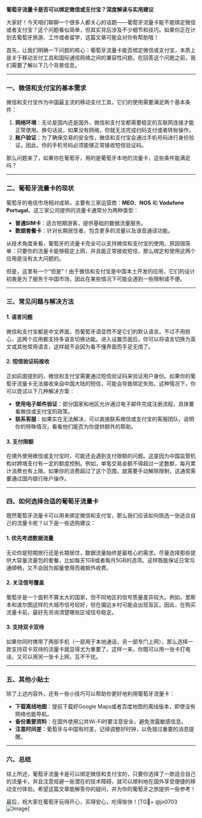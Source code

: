 **葡萄牙流量卡是否可以绑定微信或支付宝？深度解读与实用建议**

大家好！今天咱们聊聊一个很多人都关心的话题——葡萄牙流量卡能不能绑定微信或者支付宝？这个问题看似简单，但其实背后涉及不少细节和技巧。如果你正在计划去葡萄牙旅游、工作或者留学，这篇文章可能会对你有帮助哦！

首先，让我们明确一下问题的核心：葡萄牙流量卡能否绑定微信或支付宝，本质上是关于移动支付工具和国际通信网络之间的兼容性问题。在回答这个问题之前，我们需要了解以下几个背景信息。

---

### **一、微信和支付宝的基本需求**
微信和支付宝作为中国最主流的移动支付工具，它们的使用需要满足两个基本条件：
1. **网络环境**：无论是国内还是国外，微信和支付宝都需要稳定的互联网连接才能正常使用。换句话说，如果没有网络，你就无法完成扫码支付或者转账操作。
2. **账户验证**：为了确保交易的安全性，微信和支付宝会通过手机号码进行身份验证。因此，你的手机号码必须能够正常接收短信验证码。

那么问题来了，如果你在葡萄牙，用的是葡萄牙本地的流量卡，这些条件能满足吗？

---

### **二、葡萄牙流量卡的现状**
葡萄牙的电信市场相对成熟，主要有三家运营商：**MEO**、**NOS** 和 **Vodafone Portugal**。这三家公司提供的流量卡通常分为两种类型：
- **普通SIM卡**：适合短期游客，提供基础的数据流量服务。
- **数据套餐卡**：针对长期居住者，包含更多的流量以及语音通话功能。

从技术角度来看，葡萄牙的流量卡完全可以支持微信和支付宝的使用。原因很简单：只要你的流量卡能够稳定上网，并且能正常接收短信，那么绑定和使用这两个应用是没有太大问题的。

但是，这里有一个“但是”！由于微信和支付宝是中国本土开发的应用，它们的设计初衷是为了服务于中国市场，因此在某些情况下可能会遇到一些限制或不便。

---

### **三、常见问题与解决方法**
#### 1. **语言问题**
微信和支付宝都是中文界面，而葡萄牙语显然不是它们的默认语言。不过不用担心，这两个应用都支持多语言切换功能。进入设置页面后，你可以将语言切换为英文或其他常用语言，这样就不会因为看不懂界面而手足无措了。

#### 2. **短信验证码接收**
正如前面提到的，微信和支付宝需要通过短信验证码来验证用户身份。如果你的葡萄牙流量卡无法接收来自中国大陆的短信，可能会导致绑定失败。这种情况下，你可以尝试以下几种解决方案：
- **使用电子邮件验证**：部分国家和地区允许通过电子邮件完成注册流程，具体要看微信或支付宝的政策。
- **联系客服**：如果实在无法解决，可以直接联系微信或支付宝的客服团队，说明你的特殊情况，看看他们能否为你提供额外的帮助。

#### 3. **支付限额**
在境外使用微信或支付宝时，可能还会遇到支付限额的问题。这是因为中国监管机构对跨境支付有一定的额度控制。例如，单笔交易金额不得超过一定数额，每月累计消费也有上限。如果你的消费超过了这个范围，就需要手动解除限制，这通常需要通过国内银行账户操作。

---

### **四、如何选择合适的葡萄牙流量卡**
既然葡萄牙流量卡可以用来绑定微信和支付宝，那么我们应该如何挑选一张适合自己的流量卡呢？以下是一些选购建议：

#### 1. **优先考虑数据流量**
无论你是短期旅行还是长期居住，数据流量始终是最核心的需求。尽量选择那些提供大容量流量包的套餐，比如每天1GB或者每月5GB的选项。这样既能保证日常沟通顺畅，又不会因为超量使用而被额外收费。

#### 2. **关注信号覆盖**
葡萄牙是一个面积不算太大的国家，但不同地区的信号质量差异较大。例如，里斯本和波尔图这样的大城市信号较好，但在偏远乡村可能会出现盲区。因此，在购买流量卡前，最好先咨询清楚哪些区域信号稳定。

#### 3. **支持双卡双待**
如果你同时携带了两部手机（一部用于本地通话，另一部专门上网），那么选择一款支持双卡双待的流量卡就显得尤为重要了。这样一来，你既可以用一张卡打电话，又可以用另一张卡上网，互不干扰。

---

### **五、其他小贴士**
除了上述内容外，还有一些小技巧可以帮助你更好地利用葡萄牙流量卡：
- **下载离线地图**：提前下载好Google Maps或者百度地图的离线版本，即使没有网络也能导航。
- **备份重要资料**：在国外使用公共Wi-Fi时要注意安全，避免泄露敏感信息。
- **注意时间差**：葡萄牙与中国有时差，记得调整好时钟，以免错过重要的消息提醒。

---

### **六、总结**
综上所述，葡萄牙流量卡是可以绑定微信和支付宝的，只要你选择了一款适合自己的流量卡，并且注意规避一些潜在的技术障碍，就可以顺利地在国外享受便捷的移动支付体验。希望这篇文章能解答你的疑问，并为你的葡萄牙之旅提供一些参考！

最后，祝大家在葡萄牙玩得开心，买得安心，吃得愉快！[TG💪+ @jx0703 ![Image](https://github.com/user-attachments/assets/dbca1d08-cadb-493c-b0ec-ad6f7a83f270)]